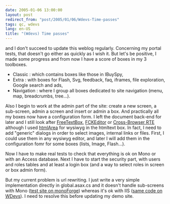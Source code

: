 ```yaml
---
date: 2005-01-06 13:00:00
layout: post
redirect_from: "post/2005/01/06/Wdevs-Time-passes"
tags: qc, wdevs
lang: en-US
title: "(Wdevs) Time passes"
---
```


and I don't succeed to update this weblog regularly. Concerning my portal
tests, that doesn't go either as quickly as I wish it. But let's be positive, I
made some progress and from now I have a score of boxes in my 3 toolboxes.

* Classic : which contains boxes like those in IBuySpy,
* Extra : with boxes for Flash, Svg, feedback, faq, iframes, file
exploration, Google search and ads,
* Navigation : where I group all boxes dedicated to site navigation
(menu, map, breadcrumbs, tree...).

Also I begin to work at the admin part of the site: create a new screen, a
sub-screen, admin a screen and insert or admin a box. And practically all my
boxes now have a configuration form. I left the document back-end for later and
I still look after [FreeTextBox](http://www.freetextbox.com/),
[FCKEditor](http://www.fckeditor.net/) or [Cross-Browser RTE](http://www.kevinroth.com/rte/demo.htm) although I used
[htmlArea](http://web.archive.org/web/20050205192046/http://www.htmlarea.com/)
for wysiwyg in the htmltext box. In fact, I need to add "generic" dialogs in
order to select images, internal links or files. First, I could use them in any
wysiwyg editor, and later I will add them in the configuration fomr for some
boxes (lists, Image, Flash...).

Now I have to make real tests to check that everything is ok on Mono or with
an Access database. Next I have to start the security part, with users and
roles tables and at least a login box (and a way to select roles in screen or
box admin form).

But my current problem is url rewriting. I just write a very simple
implementation directly in global.asax.cs and it doesn't handle sub-screens
with Mono ([test
site on monoForge](http://web.archive.org/web/20050205192046/http://qctest.monoforge.com/home.aspx)) whereas it's ok with IIS ([same
code on WDevs](http://web.archive.org/web/20050205192046/http://hosting.wdevs.com/michel/home.aspx)). I need to resolve this before updating my demo site.
